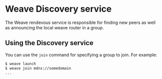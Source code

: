# Weave Discovery service

The Weave rendevous service is responsible for finding new peers as well
as announcing the local weave router in a group.

## Using the Discovery service

You can use the `join` command for specifying a group to join.
For example:

```bash
$ weave launch
$ weave join mdns://somedomain
...
```


